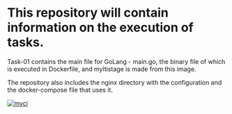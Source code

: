 # **This repository will contain information on the execution of tasks.**




Task-01 contains the main file for GoLang - main.go, the binary file of which is executed in Dockerfile, and myltistage is made from this image.

The repository also includes the nginx directory with the configuration and the docker-compose file that uses it.


[![myci](https://github.com/popilmv/task-01/actions/workflows/my-ci.yml/badge.svg?branch=main&event=check_run)](https://github.com/popilmv/task-01/actions/workflows/my-ci.yml)
